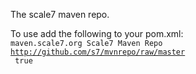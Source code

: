The scale7 maven repo.

To use add the following to your pom.xml:
<code>
<repository>
    <id>maven.scale7.org</id>
    <name>Scale7 Maven Repo</name>
    <url>http://github.com/s7/mvnrepo/raw/master</url>
    <snapshots>
        <enabled>true</enabled>
    </snapshots>
</repository>
</code>
